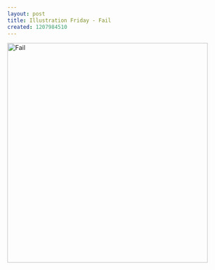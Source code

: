 ```yaml
--- 
layout: post
title: Illustration Friday - Fail
created: 1207984510
---
```

<a href="http://www.flickr.com/photos/nimbupani/2407313614/" title="Fail by nimbu, on Flickr"><img src="http://farm4.static.flickr.com/3094/2407313614_f6d3b6a444.jpg" width="456" height="500" alt="Fail" /></a>
